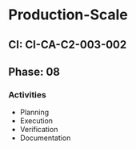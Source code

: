 # Production-Scale

## CI: CI-CA-C2-003-002
## Phase: 08

### Activities
- Planning
- Execution
- Verification
- Documentation

